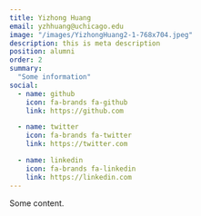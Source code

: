 ```yaml
---
title: Yizhong Huang
email: yzhhuang@uchicago.edu
image: "/images/YizhongHuang2-1-768x704.jpeg"
description: this is meta description
position: alumni
order: 2
summary:
  "Some information"
social:
  - name: github
    icon: fa-brands fa-github
    link: https://github.com

  - name: twitter
    icon: fa-brands fa-twitter
    link: https://twitter.com

  - name: linkedin
    icon: fa-brands fa-linkedin
    link: https://linkedin.com
---
```


Some content.
